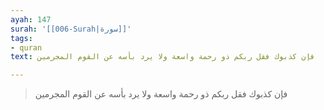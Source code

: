 ```yaml
---
ayah: 147
surah: '[[006-Surah|سورة]]'
tags:
- quran
text: فإن كذبوك فقل ربكم ذو رحمة واسعة ولا يرد بأسه عن القوم المجرمين

---
```

> فإن كذبوك فقل ربكم ذو رحمة واسعة ولا يرد بأسه عن القوم المجرمين
